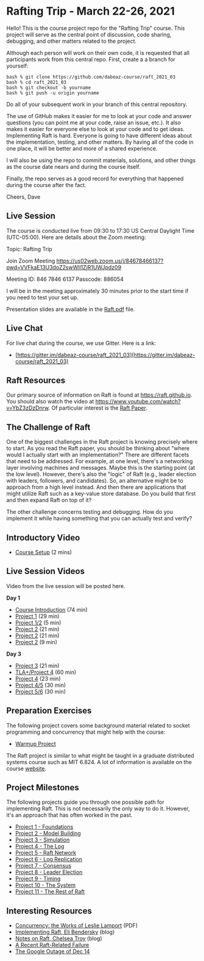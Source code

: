 # Rafting Trip - March 22-26, 2021

Hello! This is the course project repo for the "Rafting Trip"
course.  This project will serve as the central point of discussion, code
sharing, debugging, and other matters related to the project.

Although each person will work on their own code, it is requested
that all participants work from this central repo. First, create a
a branch for yourself:

    bash % git clone https://github.com/dabeaz-course/raft_2021_03
    bash % cd raft_2021_03
    bash % git checkout -b yourname
    bash % git push -u origin yourname

Do all of your subsequent work in your branch of this central repository. 

The use of GitHub makes it easier for me to look at your code and
answer questions (you can point me at your code, raise an issue,
etc.).  It also makes it easier for everyone else to look at your code
and to get ideas.  Implementing Raft is hard. Everyone is going to
have different ideas about the implementation, testing, and other
matters.  By having all of the code in one place, it will be better
and more of a shared experience.

I will also be using the repo to commit materials, solutions, and 
other things as the course date nears and during the course itself.

Finally, the repo serves as a good record for everything that happened
during the course after the fact.  

Cheers,
Dave

## Live Session

The course is conducted live from 09:30 to 17:30 US Central Daylight Time
(UTC-05:00).  Here are details about the Zoom meeting:

Topic: Rafting Trip

Join Zoom Meeting
https://us02web.zoom.us/j/84678466137?pwd=VVFkaE13U3doZ2swWll1ZjR1UWJpdz09

Meeting ID: 846 7846 6137
Passcode: 886054

I will be in the meeting approximately 30 minutes prior to the start
time if you need to test your set up.

Presentation slides are available in the [Raft.pdf](Raft.pdf) file.

## Live Chat

For live chat during the course, we use Gitter.  Here is a link:

* [https://gitter.im/dabeaz-course/raft_2021_03](https://gitter.im/dabeaz-course/raft_2021_03)

## Raft Resources

Our primary source of information on Raft is found at https://raft.github.io.
You should also watch the video at https://www.youtube.com/watch?v=YbZ3zDzDnrw.  Of
particular interest is the [Raft Paper](https://raft.github.io/raft.pdf).

## The Challenge of Raft

One of the biggest challenges in the Raft project is knowing precisely
where to start.  As you read the Raft paper, you should be thinking
about "where would I actually start with an implementation?"  There
are different facets that need to be addressed.  For example, at one
level, there's a networking layer involving machines and
messages. Maybe this is the starting point (at the low level).
However, there's also the "logic" of Raft (e.g., leader election
with leaders, followers, and candidates). So, an alternative might be to
approach from a high level instead.  And then there are applications
that might utilize Raft such as a key-value store database. Do you
build that first and then expand Raft on top of it?

The other challenge concerns testing and debugging.  How do you
implement it while having something that you can actually test and
verify?

## Introductory Video

* [Course Setup](https://vimeo.com/401115908/a81c795591) (2 mins)

## Live Session Videos

Video from the live session will be posted here.

**Day 1**

* [Course Introduction](https://vimeo.com/527558814/996aec5e93) (74 min)
* [Project 1](https://vimeo.com/527559442/f8c436174e) (29 min)
* [Project 1/2](https://vimeo.com/527559690/805219b471) (5 min)
* [Project 2](https://vimeo.com/527559780/db306adf1e) (21 min)
* [Project 2](https://vimeo.com/527559974/17e5af8a95) (21 min)
* [Project 2](https://vimeo.com/527560154/d66b828452) (9 min)

**Day 3**

* [Project 3](https://vimeo.com/528078169/3bbc8833ab) (21 min)
* [TLA+/Project 4](https://vimeo.com/528078345/554cf766f5) (60 min)
* [Project 4](https://vimeo.com/528078814/b36de25e98) (23 min)
* [Project 4/5](https://vimeo.com/528078969/c92770353d) (30 min)
* [Project 5/6](https://vimeo.com/528079223/f1cb61b29d) (30 min)

## Preparation Exercises

The following project covers some background material related to socket
programming and concurrency that might help with the course:

* [Warmup Project](docs/Warmup.md)

The Raft project is similar to what might be taught in a graduate
distributed systems course such as MIT 6.824. A lot of information is
available on the course
[website](https://pdos.csail.mit.edu/6.824/index.html).

## Project Milestones

The following projects guide you through one possible path for implementing Raft.
This is not necessarily the only way to do it.  However, it's an approach
that has often worked in the past.

* [Project 1 - Foundations](docs/Project1_Foundations.md)
* [Project 2 - Model Building](docs/Project2_ModelBuilding.md)
* [Project 3 - Simulation](docs/Project3_Simulation.md)
* [Project 4 - The Log](docs/Project4_TheLog.md)
* [Project 5 - Raft Network](docs/Project5_RaftNet.md)
* [Project 6 - Log Replication](docs/Project6_LogReplication.md)
* [Project 7 - Consensus](docs/Project7_Consensus.md)
* [Project 8 - Leader Election](docs/Project8_LeaderElection.md)
* [Project 9 - Timing](docs/Project9_Timing.md)
* [Project 10 - The System](docs/Project10_System.md)
* [Project 11 - The Rest of Raft](docs/Project11_Everything.md)

## Interesting Resources

* [Concurrency: the Works of Leslie Lamport](docs/documents/3335772.pdf) (PDF)
* [Implementing Raft, Eli Bendersky](https://eli.thegreenplace.net/2020/implementing-raft-part-0-introduction/) (blog)
* [Notes on Raft, Chelsea Troy](https://chelseatroy.com/tag/raft/) (blog)
* [A Recent Raft-Related Failure](https://blog.cloudflare.com/a-byzantine-failure-in-the-real-world/)
* [The Google Outage of Dec 14](https://status.cloud.google.com/incident/zall/20013#20013004)

